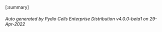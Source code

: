






[:summary]

###### Auto generated by Pydio Cells Enterprise Distribution v4.0.0-beta1 on 29-Apr-2022
